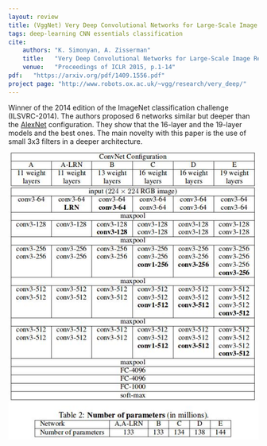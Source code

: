 ```yaml
---
layout: review
title: (VggNet) Very Deep Convolutional Networks for Large-Scale Image Recognition
tags: deep-learning CNN essentials classification
cite:
    authors: "K. Simonyan, A. Zisserman"
    title:   "Very Deep Convolutional Networks for Large-Scale Image Recognition"
    venue:   "Proceedings of ICLR 2015, p.1-14"
pdf:   "https://arxiv.org/pdf/1409.1556.pdf"
project page: "http://www.robots.ox.ac.uk/~vgg/research/very_deep/"
---
```


 
Winner of the 2014 edition of the ImageNet classification challenge (ILSVRC-2014).  The authors proposed 6 networks similar but deeper than the [AlexNet](https://vitalab.github.io/deep-learning/2017/03/01/alexnet.html) configuration.  They show that the 16-layer and the 19-layer models and the best ones. The main novelty with this paper is the use of small 3x3 filters in a deeper architecture.

![](/deep-learning/images/vggnet/vggnet.jpg)

